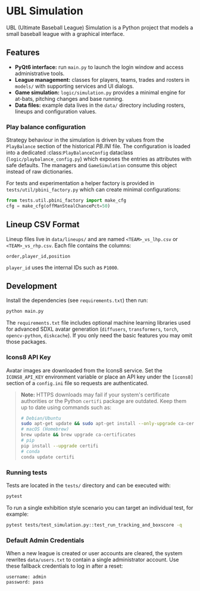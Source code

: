 # UBL Simulation

UBL (Ultimate Baseball League) Simulation is a Python project that models a small baseball league with a graphical interface.

## Features
- **PyQt6 interface:** run `main.py` to launch the login window and access administrative tools.
- **League management:** classes for players, teams, trades and rosters in `models/` with supporting services and UI dialogs.
- **Game simulation:** `logic/simulation.py` provides a minimal engine for at-bats, pitching changes and base running.
- **Data files:** example data lives in the `data/` directory including rosters, lineups and configuration values.

### Play balance configuration

Strategy behaviour in the simulation is driven by values from the
`PlayBalance` section of the historical *PB.INI* file.  The configuration is
loaded into a dedicated :class:`PlayBalanceConfig` dataclass
(`logic/playbalance_config.py`) which exposes the entries as attributes with
safe defaults.  The managers and `GameSimulation` consume this object instead
of raw dictionaries.

For tests and experimentation a helper factory is provided in
`tests/util/pbini_factory.py` which can create minimal configurations:

```python
from tests.util.pbini_factory import make_cfg
cfg = make_cfg(offManStealChancePct=50)
```

## Lineup CSV Format
Lineup files live in `data/lineups/` and are named `<TEAM>_vs_lhp.csv` or `<TEAM>_vs_rhp.csv`.
Each file contains the columns:

```csv
order,player_id,position
```

`player_id` uses the internal IDs such as `P1000`.

## Development
Install the dependencies (see `requirements.txt`) then run:

```bash
python main.py
```

The `requirements.txt` file includes optional machine learning libraries used for
advanced SDXL avatar generation (`diffusers`, `transformers`, `torch`,
`opencv-python`, `diskcache`). If you only need the basic features you may omit
those packages.

### Icons8 API Key
Avatar images are downloaded from the Icons8 service. Set the
`ICONS8_API_KEY` environment variable or place an API key under the `[icons8]`
section of a `config.ini` file so requests are authenticated.

> **Note:** HTTPS downloads may fail if your system's certificate authorities
> or the Python `certifi` package are outdated. Keep them up to date using
> commands such as:
>
> ```bash
> # Debian/Ubuntu
> sudo apt-get update && sudo apt-get install --only-upgrade ca-certificates
> # macOS (Homebrew)
> brew update && brew upgrade ca-certificates
> # pip
> pip install --upgrade certifi
> # conda
> conda update certifi
> ```

### Running tests
Tests are located in the `tests/` directory and can be executed with:

```bash
pytest
```

To run a single exhibition style scenario you can target an individual test,
for example:

```bash
pytest tests/test_simulation.py::test_run_tracking_and_boxscore -q
```

### Default Admin Credentials
When a new league is created or user accounts are cleared, the system rewrites
`data/users.txt` to contain a single administrator account. Use these fallback
credentials to log in after a reset:

```
username: admin
password: pass
```

